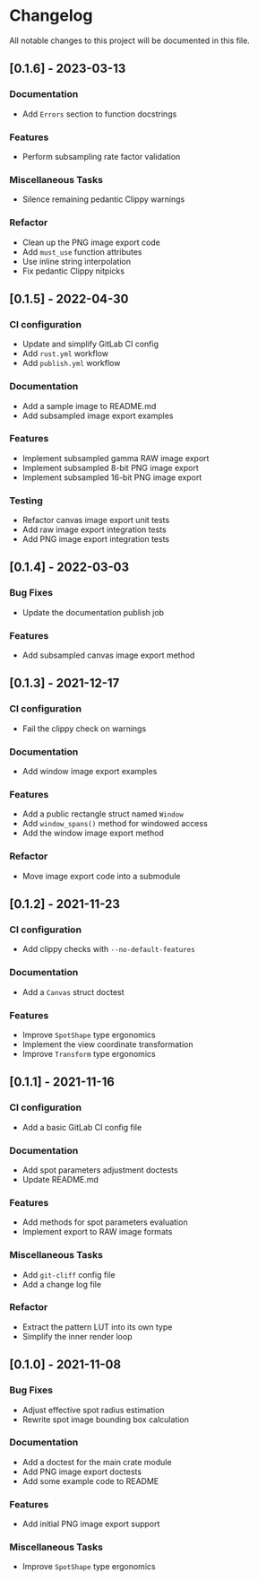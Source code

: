 # Changelog
All notable changes to this project will be documented in this file.

## [0.1.6] - 2023-03-13

### Documentation

- Add `Errors` section to function docstrings

### Features

- Perform subsampling rate factor validation

### Miscellaneous Tasks

- Silence remaining pedantic Clippy warnings

### Refactor

- Clean up the PNG image export code
- Add `must_use` function attributes
- Use inline string interpolation
- Fix pedantic Clippy nitpicks

## [0.1.5] - 2022-04-30

### CI configuration

- Update and simplify GitLab CI config
- Add `rust.yml` workflow
- Add `publish.yml` workflow

### Documentation

- Add a sample image to README.md
- Add subsampled image export examples

### Features

- Implement subsampled gamma RAW image export
- Implement subsampled 8-bit PNG image export
- Implement subsampled 16-bit PNG image export

### Testing

- Refactor canvas image export unit tests
- Add raw image export integration tests
- Add PNG image export integration tests

## [0.1.4] - 2022-03-03

### Bug Fixes

- Update the documentation publish job

### Features

- Add subsampled canvas image export method

## [0.1.3] - 2021-12-17

### CI configuration

- Fail the clippy check on warnings

### Documentation

- Add window image export examples

### Features

- Add a public rectangle struct named `Window`
- Add `window_spans()` method for windowed access
- Add the window image export method

### Refactor

- Move image export code into a submodule

## [0.1.2] - 2021-11-23

### CI configuration

- Add clippy checks with `--no-default-features`

### Documentation

- Add a `Canvas` struct doctest

### Features

- Improve `SpotShape` type ergonomics
- Implement the view coordinate transformation
- Improve `Transform` type ergonomics

## [0.1.1] - 2021-11-16

### CI configuration

- Add a basic GitLab CI config file

### Documentation

- Add spot parameters adjustment doctests
- Update README.md

### Features

- Add methods for spot parameters evaluation
- Implement export to RAW image formats

### Miscellaneous Tasks

- Add `git-cliff` config file
- Add a change log file

### Refactor

- Extract the pattern LUT into its own type
- Simplify the inner render loop

## [0.1.0] - 2021-11-08

### Bug Fixes

- Adjust effective spot radius estimation
- Rewrite spot image bounding box calculation

### Documentation

- Add a doctest for the main crate module
- Add PNG image export doctests
- Add some example code to README

### Features

- Add initial PNG image export support

### Miscellaneous Tasks

- Improve `SpotShape` type ergonomics

<!-- generated by git-cliff -->
